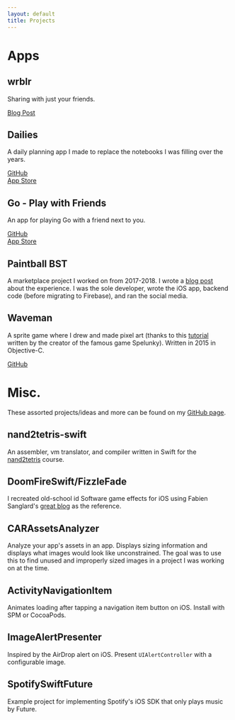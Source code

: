 ```yaml
---
layout: default
title: Projects
---
```


# Apps

## wrblr

Sharing with just your friends.

[Blog Post](/2023/08/29/wrblr-social-media-launch-wrblr.html)

## Dailies

A daily planning app I made to replace the notebooks I was filling over the years.

[GitHub](https://github.com/kevin49999/Dailies)  
[App Store](https://apps.apple.com/us/app/daily-todos/id1543653290)

## Go - Play with Friends

An app for playing Go with a friend next to you.

[GitHub](https://github.com/kevin49999/Go-iOS)   
[App Store](https://apps.apple.com/us/app/go-play-with-friends/id1472121646)

## Paintball BST

A marketplace project I worked on from 2017-2018. I wrote a [blog post](/2018/11/11/sunsetting-iOS-side-project.html) about the experience. I was the sole developer, wrote the iOS app, backend code (before migrating to Firebase), and ran the social media.

## Waveman

A sprite game where I drew and made pixel art (thanks to this [tutorial](https://makegames.tumblr.com/post/42648699708/pixel-art-tutorial) written by the creator of the famous game Spelunky). Written in 2015 in Objective-C.

[GitHub](https://github.com/kevin49999/Waveman)

# Misc.

These assorted projects/ideas and more can be found on my [GitHub page](https://github.com/kevin49999).

## nand2tetris-swift

An assembler, vm translator, and compiler written in Swift for the [nand2tetris](https://www.nand2tetris.org/) course.

## DoomFireSwift/FizzleFade

I recreated old-school id Software game effects for iOS using Fabien Sanglard's [great blog](https://fabiensanglard.net/doom_fire_psx/index.html) as the reference.

## CARAssetsAnalyzer

Analyze your app's assets in an app. Displays sizing information and displays what images would look like unconstrained. The goal was to use this to find unused and improperly sized images in a project I was working on at the time.

## ActivityNavigationItem

Animates loading after tapping a navigation item button on iOS. Install with SPM or CocoaPods.

## ImageAlertPresenter

Inspired by the AirDrop alert on iOS. Present `UIAlertController` with a configurable image.

## SpotifySwiftFuture

Example project for implementing Spotify's iOS SDK that only plays music by Future.
